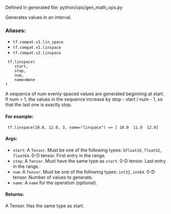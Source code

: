 
Defined in generated file: python/ops/gen_math_ops.py

Generates values in an interval.
### Aliases:
- `tf.compat.v1.lin_space`
- `tf.compat.v1.linspace`
- `tf.compat.v2.linspace`

```
 tf.linspace(
    start,
    stop,
    num,
    name=None
)
```

A sequence of num evenly-spaced values are generated beginning at start. If num > 1, the values in the sequence increase by stop - start / num - 1, so that the last one is exactly stop.
#### For example:

```
 tf.linspace(10.0, 12.0, 3, name="linspace") => [ 10.0  11.0  12.0]
```
#### Args:
- `start`: A `Tensor`. Must be one of the following types: `bfloat16`, `float32`, `float64`. 0-D tensor. First entry in the range.
- `stop`: A `Tensor`. Must have the same type as `start`. 0-D tensor. Last entry in the range.
- `num`: A `Tensor`. Must be one of the following types: `int32`, `int64`. 0-D tensor. Number of values to generate.
- `name`: A `name` for the operation (optional).
#### Returns:

A Tensor. Has the same type as start.
